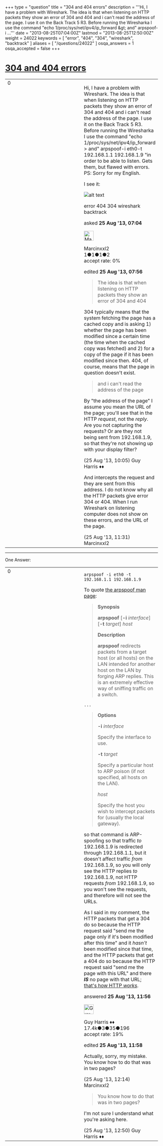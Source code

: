 +++
type = "question"
title = "304 and 404 errors"
description = '''Hi, I have a problem with Wireshark. The idea is that when listening on HTTP packets they show an error of 304 and 404 and i can&#x27;t read the address of the page. I use it on the Back Track 5 R3. Before running the Wiresharka I use the command &quot;echo 1/proc/sys/net/ipv4/ip_forward &amp;gt; and&quot; arpspoof-i ...'''
date = "2013-08-25T07:04:00Z"
lastmod = "2013-08-25T12:50:00Z"
weight = 24022
keywords = [ "error", "404", "304", "wireshark", "backtrack" ]
aliases = [ "/questions/24022" ]
osqa_answers = 1
osqa_accepted = false
+++

<div class="headNormal">

# [304 and 404 errors](/questions/24022/304-and-404-errors)

</div>

<div id="main-body">

<div id="askform">

<table id="question-table" style="width:100%;"><colgroup><col style="width: 50%" /><col style="width: 50%" /></colgroup><tbody><tr class="odd"><td style="width: 30px; vertical-align: top"><div class="vote-buttons"><span id="post-24022-upvote" class="ajax-command post-vote up" rel="nofollow" title="I like this post (click again to cancel)"> </span><div id="post-24022-score" class="post-score" title="current number of votes">0</div><span id="post-24022-downvote" class="ajax-command post-vote down" rel="nofollow" title="I dont like this post (click again to cancel)"> </span> <span id="favorite-mark" class="ajax-command favorite-mark" rel="nofollow" title="mark/unmark this question as favorite (click again to cancel)"> </span><div id="favorite-count" class="favorite-count"></div></div></td><td><div id="item-right"><div class="question-body"><p>Hi, I have a problem with Wireshark. The idea is that when listening on HTTP packets they show an error of 304 and 404 and i can't read the address of the page. I use it on the Back Track 5 R3. Before running the Wiresharka I use the command "echo 1/proc/sys/net/ipv4/ip_forward &gt; and" arpspoof-i eth0-t 192.168.1.1 192.168.1.9 "in order to be able to listen. Gets them, but flawed with errors. PS: Sorry for my English.</p><p>I see it:</p><p><img src="https://osqa-ask.wireshark.org/upfiles/error_1.png" alt="alt text" /></p></div><div id="question-tags" class="tags-container tags"><span class="post-tag tag-link-error" rel="tag" title="see questions tagged &#39;error&#39;">error</span> <span class="post-tag tag-link-404" rel="tag" title="see questions tagged &#39;404&#39;">404</span> <span class="post-tag tag-link-304" rel="tag" title="see questions tagged &#39;304&#39;">304</span> <span class="post-tag tag-link-wireshark" rel="tag" title="see questions tagged &#39;wireshark&#39;">wireshark</span> <span class="post-tag tag-link-backtrack" rel="tag" title="see questions tagged &#39;backtrack&#39;">backtrack</span></div><div id="question-controls" class="post-controls"></div><div class="post-update-info-container"><div class="post-update-info post-update-info-user"><p>asked <strong>25 Aug '13, 07:04</strong></p><img src="https://secure.gravatar.com/avatar/81260db0918558fbd545e820dba86540?s=32&amp;d=identicon&amp;r=g" class="gravatar" width="32" height="32" alt="Marcinxxl2&#39;s gravatar image" /><p><span>Marcinxxl2</span><br />
<span class="score" title="1 reputation points">1</span><span title="1 badges"><span class="badge1">●</span><span class="badgecount">1</span></span><span title="1 badges"><span class="silver">●</span><span class="badgecount">1</span></span><span title="2 badges"><span class="bronze">●</span><span class="badgecount">2</span></span><br />
<span class="accept_rate" title="Rate of the user&#39;s accepted answers">accept rate:</span> <span title="Marcinxxl2 has no accepted answers">0%</span></p></img></div><div class="post-update-info post-update-info-edited"><p><span> edited <strong>25 Aug '13, 07:56</strong> </span></p></div></div><div id="comments-container-24022" class="comments-container"><span id="24027"></span><div id="comment-24027" class="comment"><div id="post-24027-score" class="comment-score"></div><div class="comment-text"><blockquote><p>The idea is that when listening on HTTP packets they show an error of 304 and 404</p></blockquote><p>304 typically means that the system fetching the page has a cached copy and is asking 1) whether the page has been modified since a certain time (the time when the cached copy was fetched) and 2) for a copy of the page if it has been modified since then. 404, of course, means that the page in question doesn't exist.</p><blockquote><p>and i can't read the address of the page</p></blockquote><p>By "the address of the page" I assume you mean the URL of the page; you'll see that in the HTTP <em>request</em>, not the <em>reply</em>. Are you not capturing the requests? Or are they not being sent from 192.168.1.9, so that they're not showing up with your display filter?</p></div><div id="comment-24027-info" class="comment-info"><span class="comment-age">(25 Aug '13, 10:05)</span> <span class="comment-user userinfo">Guy Harris ♦♦</span></div></div><span id="24033"></span><div id="comment-24033" class="comment"><div id="post-24033-score" class="comment-score"></div><div class="comment-text"><p>And intercepts the request and they are sent from this address. I do not know why all the HTTP packets give error 304 or 404. When I run Wireshark on listening computer does not show on these errors, and the URL of the page.</p></div><div id="comment-24033-info" class="comment-info"><span class="comment-age">(25 Aug '13, 11:31)</span> <span class="comment-user userinfo">Marcinxxl2</span></div></div></div><div id="comment-tools-24022" class="comment-tools"></div><div class="clear"></div><div id="comment-24022-form-container" class="comment-form-container"></div><div class="clear"></div></div></td></tr></tbody></table>

------------------------------------------------------------------------

<div class="tabBar">

<span id="sort-top"></span>

<div class="headQuestions">

One Answer:

</div>

</div>

<span id="24036"></span>

<div id="answer-container-24036" class="answer">

<table style="width:100%;"><colgroup><col style="width: 50%" /><col style="width: 50%" /></colgroup><tbody><tr class="odd"><td style="width: 30px; vertical-align: top"><div class="vote-buttons"><span id="post-24036-upvote" class="ajax-command post-vote up" rel="nofollow" title="I like this post (click again to cancel)"> </span><div id="post-24036-score" class="post-score" title="current number of votes">0</div><span id="post-24036-downvote" class="ajax-command post-vote down" rel="nofollow" title="I dont like this post (click again to cancel)"> </span></div></td><td><div class="item-right"><div class="answer-body"><pre><code>arpspoof -i eth0 -t 192.168.1.1 192.168.1.9</code></pre><p>To quote <a href="http://linux.die.net/man/8/arpspoof">the arpspoof man page</a>:</p><blockquote><p><strong>Synopsis</strong></p><p><strong>arpspoof</strong> [<strong>-i</strong> <em>interface</em>] [<strong>-t</strong> <em>target</em>] <em>host</em></p><p><strong>Description</strong></p><p><strong>arpspoof</strong> redirects packets from a target host (or all hosts) on the LAN intended for another host on the LAN by forging ARP replies. This is an extremely effective way of sniffing traffic on a switch.</p></blockquote><pre><code>...</code></pre><blockquote><p><strong>Options</strong></p><p><strong>-i</strong> <em>interface</em></p><p>Specify the interface to use.</p><p><strong>-t</strong> <em>target</em></p><p>Specify a particular host to ARP poison (if not specified, all hosts on the LAN).</p><p><em>host</em></p><p>Specify the host you wish to intercept packets for (usually the local gateway).</p></blockquote><p>so that command is ARP-spoofing so that traffic <em>to</em> 192.168.1.9 is redirected through 192.168.1.1, but it doesn't affect traffic <em>from</em> 192.168.1.9, so you will only see the HTTP replies <em>to</em> 192.168.1.9, not HTTP requests <em>from</em> 192.168.1.9, so you won't see the requests, and therefore will not see the URLs.</p><p>As I said in my comment, the HTTP packets that get a 304 do so because the HTTP request said "send me the page only if it's been modified after this time" and it <em>hasn't</em> been modified since that time, and the HTTP packets that get a 404 do so because the HTTP request said "send me the page with this URL" and there <strong><em>IS</em></strong> no page with that URL; <a href="http://tools.ietf.org/html/rfc2616">that's how HTTP <em>works</em></a>.</p></div><div class="answer-controls post-controls"></div><div class="post-update-info-container"><div class="post-update-info post-update-info-user"><p>answered <strong>25 Aug '13, 11:56</strong></p><img src="https://secure.gravatar.com/avatar/f93de7000747ab5efb5acd3034b2ebd7?s=32&amp;d=identicon&amp;r=g" class="gravatar" width="32" height="32" alt="Guy%20Harris&#39;s gravatar image" /><p><span>Guy Harris ♦♦</span><br />
<span class="score" title="17443 reputation points"><span>17.4k</span></span><span title="3 badges"><span class="badge1">●</span><span class="badgecount">3</span></span><span title="35 badges"><span class="silver">●</span><span class="badgecount">35</span></span><span title="196 badges"><span class="bronze">●</span><span class="badgecount">196</span></span><br />
<span class="accept_rate" title="Rate of the user&#39;s accepted answers">accept rate:</span> <span title="Guy Harris has 216 accepted answers">19%</span></p></div><div class="post-update-info post-update-info-edited"><p><span> edited <strong>25 Aug '13, 11:58</strong> </span></p></div></div><div id="comments-container-24036" class="comments-container"><span id="24037"></span><div id="comment-24037" class="comment"><div id="post-24037-score" class="comment-score"></div><div class="comment-text"><p>Actually, sorry, my mistake. You know how to do that was in two pages?</p></div><div id="comment-24037-info" class="comment-info"><span class="comment-age">(25 Aug '13, 12:14)</span> <span class="comment-user userinfo">Marcinxxl2</span></div></div><span id="24040"></span><div id="comment-24040" class="comment"><div id="post-24040-score" class="comment-score"></div><div class="comment-text"><blockquote><p>You know how to do that was in two pages?</p></blockquote><p>I'm not sure I understand what you're asking here.</p></div><div id="comment-24040-info" class="comment-info"><span class="comment-age">(25 Aug '13, 12:50)</span> <span class="comment-user userinfo">Guy Harris ♦♦</span></div></div></div><div id="comment-tools-24036" class="comment-tools"></div><div class="clear"></div><div id="comment-24036-form-container" class="comment-form-container"></div><div class="clear"></div></div></td></tr></tbody></table>

</div>

<div class="paginator-container-left">

</div>

</div>

</div>

